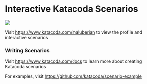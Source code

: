 # Interactive Katacoda Scenarios

[![](http://shields.katacoda.com/katacoda/maluberian/count.svg)](https://www.katacoda.com/maluberian "Get your profile on Katacoda.com")

Visit https://www.katacoda.com/maluberian to view the profile and interactive scenarios

### Writing Scenarios
Visit https://www.katacoda.com/docs to learn more about creating Katacoda scenarios

For examples, visit https://github.com/katacoda/scenario-example
